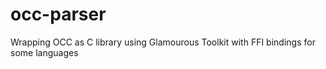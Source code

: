 # occ-parser
Wrapping OCC as C library using Glamourous Toolkit with FFI bindings for some languages
